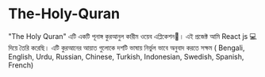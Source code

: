 # The-Holy-Quran
"The Holy Quran"  এটি একটি পূনাঙ্গ কুরআনুল কারীম ওয়েব এপ্লিকেশন🙂।  এই প্রজেক্ট আমি React js 💻 দিয়ে তৈরি করেছি।  এটি কুরআনের আয়াত গুলোকে দশটি ভাষায় নির্ভুল ভাবে অনুবাদ করতে সক্ষম ( Bengali, English, Urdu, Russian, Chinese, Turkish, Indonesian, Swedish, Spanish, French)
